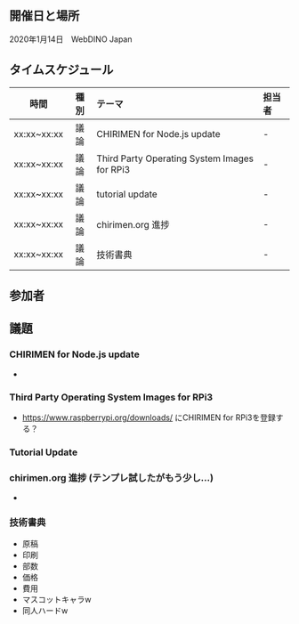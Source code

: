 ## 開催日と場所
2020年1月14日　WebDINO Japan

 ## タイムスケジュール
|時間|種別|テーマ|担当者|
|:----:|:----:|:----|:----|
|xx:xx~xx:xx|議論|CHIRIMEN for Node.js update|-|
|xx:xx~xx:xx|議論|Third Party Operating System Images for RPi3|-|
|xx:xx~xx:xx|議論|tutorial update|-|
|xx:xx~xx:xx|議論|chirimen.org 進捗|-|
|xx:xx~xx:xx|議論|技術書典|-|

## 参加者


## 議題

### CHIRIMEN for Node.js update
- 

### Third Party Operating System Images for RPi3 
- https://www.raspberrypi.org/downloads/ にCHIRIMEN for RPi3を登録する？

### Tutorial Update

### chirimen.org 進捗 (テンプレ試したがもう少し...)
- 

### 技術書典
- 原稿
- 印刷
- 部数
- 価格
- 費用
- マスコットキャラw
- 同人ハードw

 
